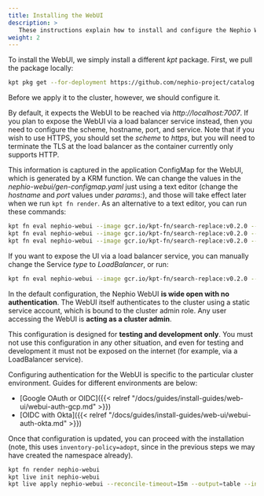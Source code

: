 ```yaml
---
title: Installing the WebUI
description: >
   These instructions explain how to install and configure the Nephio WebUI.
weight: 2
---
```


To install the WebUI, we simply install a different *kpt* package. First, we pull the package locally:

```bash
kpt pkg get --for-deployment https://github.com/nephio-project/catalog.git/nephio/optional/webui@origin/main
```

Before we apply it to the cluster, however, we should configure it.

By default, it expects the WebUI to be reached via *http://localhost:7007*. If you plan to expose the WebUI via a load
balancer service instead, then you need to configure the scheme, hostname, port, and service. Note that if you wish to
use HTTPS, you should set the *scheme* to *https*, but you will need to terminate the TLS at the load balancer as the
container currently only supports HTTP.

This information is captured in the application ConfigMap for the WebUI, which is generated by a KRM function. We can
change the values in the *nephio-webui/gen-configmap.yaml* just using a text editor (change the *hostname* and *port* values
under *params:*), and those will take effect later when we run `kpt fn render`. As an alternative to a text editor, you
can run these commands:

```bash
kpt fn eval nephio-webui --image gcr.io/kpt-fn/search-replace:v0.2.0 --match-kind GenConfigMap -- 'by-path=params.scheme' 'put-value=SCHEME'
kpt fn eval nephio-webui --image gcr.io/kpt-fn/search-replace:v0.2.0 --match-kind GenConfigMap -- 'by-path=params.hostname' 'put-value=HOSTNAME'
kpt fn eval nephio-webui --image gcr.io/kpt-fn/search-replace:v0.2.0 --match-kind GenConfigMap -- 'by-path=params.port' 'put-value=PORT'
```

If you want to expose the UI via a load balancer service, you can manually change the Service *type* to *LoadBalancer*,
or run:

```bash
kpt fn eval nephio-webui --image gcr.io/kpt-fn/search-replace:v0.2.0 --match-kind Service -- 'by-path=spec.type' 'put-value=LoadBalancer'
```

In the default configuration, the Nephio WebUI **is wide open with no authentication**. The WebUI itself authenticates to
the cluster using a static service account, which is bound to the cluster admin role. Any user accessing the WebUI is
**acting as a cluster admin**.

This configuration is designed for **testing and development only**. You must not use this configuration in any other
situation, and even for testing and development it must not be exposed on the internet (for example, via a LoadBalancer
service).

Configuring authentication for the WebUI is specific to the particular cluster environment. Guides for different
environments are below:

- [Google OAuth or OIDC]({{< relref "/docs/guides/install-guides/web-ui/webui-auth-gcp.md" >}})
- [OIDC with Okta]({{< relref "/docs/guides/install-guides/web-ui/webui-auth-okta.md" >}})

Once that configuration is updated, you can proceed with the installation (note, this uses `inventory-policy=adopt`,
since in the previous steps we may have created the namespace already).

```bash
kpt fn render nephio-webui
kpt live init nephio-webui
kpt live apply nephio-webui --reconcile-timeout=15m --output=table --inventory-policy=adopt
```
